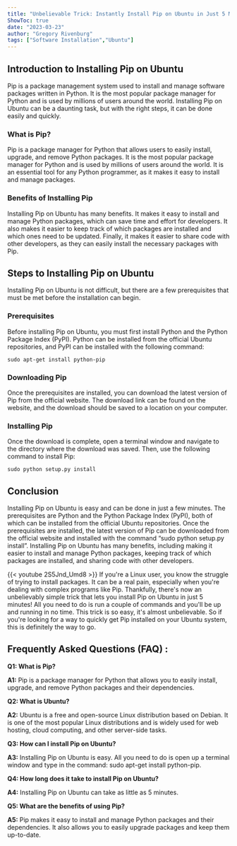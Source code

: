 ```yaml
---
title: "Unbelievable Trick: Instantly Install Pip on Ubuntu in Just 5 Minutes!"
ShowToc: true 
date: "2023-03-23"
author: "Gregory Rivenburg" 
tags: ["Software Installation","Ubuntu"]
---
```

## Introduction to Installing Pip on Ubuntu

Pip is a package management system used to install and manage software packages written in Python. It is the most popular package manager for Python and is used by millions of users around the world. Installing Pip on Ubuntu can be a daunting task, but with the right steps, it can be done easily and quickly.

### What is Pip?

Pip is a package manager for Python that allows users to easily install, upgrade, and remove Python packages. It is the most popular package manager for Python and is used by millions of users around the world. It is an essential tool for any Python programmer, as it makes it easy to install and manage packages.

### Benefits of Installing Pip

Installing Pip on Ubuntu has many benefits. It makes it easy to install and manage Python packages, which can save time and effort for developers. It also makes it easier to keep track of which packages are installed and which ones need to be updated. Finally, it makes it easier to share code with other developers, as they can easily install the necessary packages with Pip.

## Steps to Installing Pip on Ubuntu

Installing Pip on Ubuntu is not difficult, but there are a few prerequisites that must be met before the installation can begin.

### Prerequisites

Before installing Pip on Ubuntu, you must first install Python and the Python Package Index (PyPI). Python can be installed from the official Ubuntu repositories, and PyPI can be installed with the following command:

```
sudo apt-get install python-pip
```

### Downloading Pip

Once the prerequisites are installed, you can download the latest version of Pip from the official website. The download link can be found on the website, and the download should be saved to a location on your computer.

### Installing Pip

Once the download is complete, open a terminal window and navigate to the directory where the download was saved. Then, use the following command to install Pip:

```
sudo python setup.py install
```

## Conclusion

Installing Pip on Ubuntu is easy and can be done in just a few minutes. The prerequisites are Python and the Python Package Index (PyPI), both of which can be installed from the official Ubuntu repositories. Once the prerequisites are installed, the latest version of Pip can be downloaded from the official website and installed with the command “sudo python setup.py install”. Installing Pip on Ubuntu has many benefits, including making it easier to install and manage Python packages, keeping track of which packages are installed, and sharing code with other developers.

{{< youtube 2S5Jnd_Umd8 >}} 
If you're a Linux user, you know the struggle of trying to install packages. It can be a real pain, especially when you're dealing with complex programs like Pip. Thankfully, there's now an unbelievably simple trick that lets you install Pip on Ubuntu in just 5 minutes! All you need to do is run a couple of commands and you'll be up and running in no time. This trick is so easy, it's almost unbelievable. So if you're looking for a way to quickly get Pip installed on your Ubuntu system, this is definitely the way to go.

## Frequently Asked Questions (FAQ) :
**Q1: What is Pip?**

**A1:** Pip is a package manager for Python that allows you to easily install, upgrade, and remove Python packages and their dependencies.

**Q2: What is Ubuntu?**

**A2:** Ubuntu is a free and open-source Linux distribution based on Debian. It is one of the most popular Linux distributions and is widely used for web hosting, cloud computing, and other server-side tasks.

**Q3: How can I install Pip on Ubuntu?**

**A3:** Installing Pip on Ubuntu is easy. All you need to do is open up a terminal window and type in the command: sudo apt-get install python-pip.

**Q4: How long does it take to install Pip on Ubuntu?**

**A4:** Installing Pip on Ubuntu can take as little as 5 minutes.

**Q5: What are the benefits of using Pip?**

**A5:** Pip makes it easy to install and manage Python packages and their dependencies. It also allows you to easily upgrade packages and keep them up-to-date.





